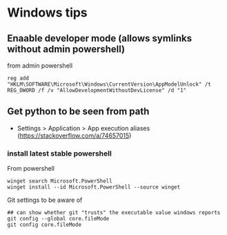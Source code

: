 # Windows tips

## Enaable developer mode (allows symlinks without admin powershell)
from admin powershell
```
reg add "HKLM\SOFTWARE\Microsoft\Windows\CurrentVersion\AppModelUnlock" /t REG_DWORD /f /v "AllowDevelopmentWithoutDevLicense" /d "1"
```

## Get python to be seen from path
* Settings > Application > App execution aliases (https://stackoverflow.com/a/74657015)

### install latest stable powershell
From powershell
```
winget search Microsoft.PowerShell
winget install --id Microsoft.PowerShell --source winget
```

Git settings to be aware of
```
## can show whether git "trusts" the executable value windows reports
git config --global core.fileMode
git config core.fileMode
```
